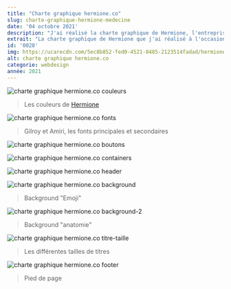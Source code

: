 ```yaml
---
title: "Charte graphique hermione.co"
slug: charte-graphique-hermione-medecine
date: '04 octobre 2021'
description: "J'ai réalisé la charte graphique de Hermione, l'entreprise où je réalise mon alternance pour l'année 2021-2022. Hermione est une agence proposant une méthode (appelée La Méthode PASS) pour permettre aux étudiants en médecine d'acquérir une méthode de travail plus adapté et efficace. En tant que webmaster au sein de l'équipe, j'ai proposé une semi-refonte graphique du site (couleurs, boutons, font, header, papier peint, ...)."
extrait: "La charte graphique de Hermione que j'ai réalisé à l'occasion de mon alternance à My Digital School (Bachelor 3)."
id: '0028'
img: https://ucarecdn.com/5ec8b852-fed0-4521-8485-2123514fadad/hermionecharteprev.webp
alt: charte graphique hermione.co
categorie: webdesign
année: 2021
---
```

![charte graphique hermione.co couleurs](https://ucarecdn.com/aa8faf38-9b03-481f-8b95-3992c7dd83f9/Couleursmin.webp)
>Les couleurs de <a href="https://hermione.co" target="_blank">Hermione</a>

<div class="sep-50"></div>

![charte graphique hermione.co fonts](https://ucarecdn.com/385b779d-e95b-45b8-918c-276884660060/Fontmin.webp)
>Gilroy et Amiri, les fonts principales et secondaires

<div class="sep-50"></div>

![charte graphique hermione.co boutons](https://ucarecdn.com/b57d39de-0760-451a-a816-70bc3b194bc3/boutonsmin.webp)

<div class="sep-50"></div>

![charte graphique hermione.co containers](https://ucarecdn.com/c0f016e8-66c6-496e-997a-cb8a78c64250/containermin.webp)

<div class="sep-50"></div>

![charte graphique hermione.co header](https://ucarecdn.com/6e7c1949-4092-4052-be3a-9ddd6f463f18/Headermin.webp)

<div class="sep-50"></div>

![charte graphique hermione.co background](https://ucarecdn.com/c5b879bf-dbe4-4309-9f7a-94f3fd20bcc7/bghermionemin.webp)
>Background "Emoji"

<div class="sep-50"></div>

![charte graphique hermione.co background-2](https://ucarecdn.com/b16eeaa2-6247-4b12-b9b6-224df6e76f1a/bghermione2min.webp)
>Background "anatomie"

<div class="sep-50"></div>

![charte graphique hermione.co titre-taille](https://ucarecdn.com/d682fe8f-8c6c-4d49-8bb9-a7c67932b973/tailletitremin.webp)
>Les différentes tailles de titres

<div class="sep-50"></div>

![charte graphique hermione.co footer](https://ucarecdn.com/19cba15d-0010-4829-a8c9-c1ae892bd7ae/footermin.webp)
>Pied de page

<div class="sep-50"></div>
